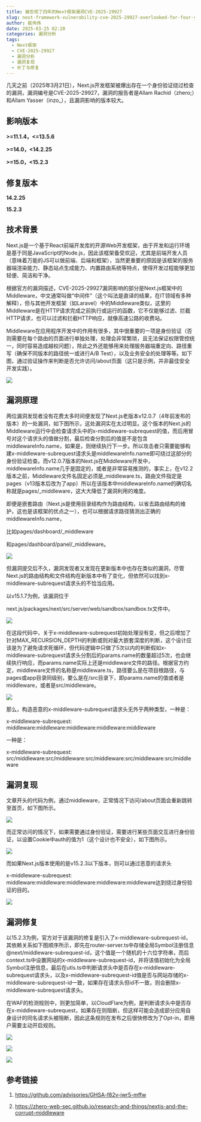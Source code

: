 ```yaml
---
title: 被忽视了四年的Next框架漏洞CVE-2025-29927
slug: next-framework-vulnerability-cve-2025-29927-overlooked-for-four-years
author: 裴伟伟
date: 2025-03-25 02:20
categories: 漏洞分析
tags:
  - Next框架
  - CVE-2025-29927
  - 漏洞分析
  - 漏洞复现
  - 补丁与修复
---
```


几天之前（2025年3月21日），Next.js开发框架被爆出存在一个身份验证绕过检查的漏洞，漏洞编号是CVE-2025-29927，漏洞的报告者是Allam Rachid（zhero;）和Allam Yasser（inzo\_），且漏洞影响的版本较大。

## 影响版本

**\>=11.1.4，<=13.5.6**

**\>=14.0，<14.2.25**

**\>=15.0，<15.2.3**

## 修复版本

**14.2.25**

**15.2.3**

## 技术背景

Next.js是一个基于React前端开发库的开源Web开发框架，由于开发和运行环境是基于同是JavaScript的Node.js，因此该框架备受欢迎，尤其是前端开发人员（意味着万能的JS可以做前端、后端和框架），当然更重要的原因是该框架的服务器端渲染能力、静态站点生成能力、内置路由系统等特点，使得开发过程能够更加轻便、简洁和干净。

根据官方的漏洞描述，CVE-2025-29927漏洞影响的部分是Next.js框架中的Middleware，中文通常叫做“中间件”（这个叫法是直译的结果，在IT领域有多种解释），但与其他开发框架（如Laravel）中的Middleware类似，这里的Middleware是在HTTP请求完成之前执行或运行的函数，它不仅能够过滤、拦截HTTP请求，也可以过滤和拦截HTTP响应，就像高速公路的收费站。

Middleware在应用程序开发中的作用有很多，其中很重要的一项是身份验证（否则需要在每个路由的页面进行单独处理，处理会非常繁琐，且无法保证权限管控统一，同时容易造成越权问题），除此之外还能够用来处理服务器端重定向、路径重写（确保不同版本的路径统一或进行A/B Test），以及业务安全的处理等等。如下图，通过验证操作来判断是否允许访问/about页面（这只是示例，并非最佳安全开发实践）。

![](./next-framework-vulnerability-cve-2025-29927-overlooked-for-four-years/assets/17617404700730.003598395323765158.png)

## 漏洞原理

两位漏洞发现者没有花费太多时间便发现了Next.js老版本v12.0.7（4年前发布的版本）的一处漏洞，如下图所示，这处漏洞实在太过明显。这个版本的Next.js的Middleware运行中会检查请求头中的x-middleware-subrequest的值，而后用冒号对这个请求头的值做分割，最后检查分割后的值是不是包含middlewareInfo.name，如果是，则继续执行下一步。所以攻击者只需要能够构建x-middleware-subrequest请求头是middlewareInfo.name即可绕过这部分的身份验证检查。而v12.0.7版本的Next.js在Middleware开发中，middlewareInfo.name几乎是固定的，或者是非常容易推测的，事实上，在v12.2版本之前，Middleware文件名固定必须是\_middleware.ts，路由文件指定是pages（v13版本后改为了app）所以在该版本中middlewareInfo.name的确切名称就是pages/\_middleware，这大大降低了漏洞利用的难度。

即便是嵌套路由（Next.js是使用目录结构作为路由结构，以省去路由结构的维护，这也是该框架的优点之一），也可以根据请求路径猜测出正确的middlewareInfo.name，

比如pages/dashboard/\_middleware

和pages/dashboard/panel/\_middleware。

![](./next-framework-vulnerability-cve-2025-29927-overlooked-for-four-years/assets/17617404701470.21257094346120176.png)

但漏洞提交后不久，漏洞发现者又发现在更新版本中也存在类似的漏洞，尽管Next.js的路由结构和文件结构在新版本中有了变化，但依然可以找到x-middleware-subrequest请求头的不恰当应用。

以v15.1.7为例，该漏洞位于

next.js/packages/next/src/server/web/sandbox/sandbox.tx文件中。

![](./next-framework-vulnerability-cve-2025-29927-overlooked-for-four-years/assets/17617404702190.4282459444971375.png)

在这段代码中，关于x-middleware-subrequest初始处理没有变，但之后增加了针对MAX\_RECURSION\_DEPTH的判断或则对最大嵌套深度的判断，这个设计应该是为了避免请求死循环，但代码逻辑中只做了5次以内的判断假如x-middleware-subrequest请求头分割后的params.name的数量超过5次，也会继续执行响应，而params.name实际上还是middleware文件的路径。根据官方约定，middleware文件的名称是middleware.ts，路径要么是在项目根路径，与pages或app目录同级别，要么是在/src目录下，即params.name的值或者是middleware，或者是src/middleware。

![](./next-framework-vulnerability-cve-2025-29927-overlooked-for-four-years/assets/17617404702910.3518579014816787.png)

那么，构造恶意的x-middleware-subrequest请求头无外乎两种类型，一种是：

x-middleware-subrequest: middleware:middleware:middleware:middleware:middleware

一种是：

x-middleware-subrequest: src/middleware:src/middleware:src/middleware:src/middleware:src/middleware

## 漏洞复现

文章开头的代码为例，通过middleware，正常情况下访问/about页面会重新跳转至首页，如下图所示。

![](./next-framework-vulnerability-cve-2025-29927-overlooked-for-four-years/assets/17617404703560.8399323079339405.png)

而正常访问的情况下，如果需要通过身份验证，需要进行某些页面交互进行身份验证，以设置Cookie中auth的值为1（这个设计也不安全），如下图所示。

![](./next-framework-vulnerability-cve-2025-29927-overlooked-for-four-years/assets/17617404704250.7835735406525967.png)

而如果Next.js版本使用的是v15.2.3以下版本，则可以通过恶意的请求头

x-middleware-subrequest: middleware:middleware:middleware:middleware:middleware达到绕过身份验证的目的。

![](./next-framework-vulnerability-cve-2025-29927-overlooked-for-four-years/assets/17617404704970.34572580787966145.png)

## 漏洞修复

以15.2.3为例，官方对于该漏洞的修复是引入了x-middleware-subrequest-id，其依赖关系如下图顺序所示，即先在router-server.ts中存储全局Symbol注册信息@next/middleware-subrequest-id，这个值是一个随机的十六位字符串，而后context.ts中设置网站的x-middleware-subrequest-id，并将该值初始化为全局Symbol注册信息，最后在utls.ts中判断请求头中是否存在x-middleware-subrequest请求头，以及x-middleware-subrequest-id值是否与网站存储的x-middleware-subrequest-id一致，如果存在请求头但id不一致，则会删除x-middleware-subrequest请求头。

在WAF的检测规则中，则更加简单，以CloudFlare为例，是判断请求头中是否存在x-middleware-subrequest，如果存在则阻断，但这样可能会造成部分应用自身设计的同名请求头被阻断，因此这条规则在发布之后很快修改为了Opt-in，即用户需要主动开启规则。

![](./next-framework-vulnerability-cve-2025-29927-overlooked-for-four-years/assets/17617404705650.2791473676611651.png)

![](./next-framework-vulnerability-cve-2025-29927-overlooked-for-four-years/assets/17617404706350.843296859451679.png)

![](./next-framework-vulnerability-cve-2025-29927-overlooked-for-four-years/assets/17617404707050.24245663663456518.png)

## 参考链接

1. https://github.com/advisories/GHSA-f82v-jwr5-mffw

2. https://zhero-web-sec.github.io/research-and-things/nextjs-and-the-corrupt-middleware